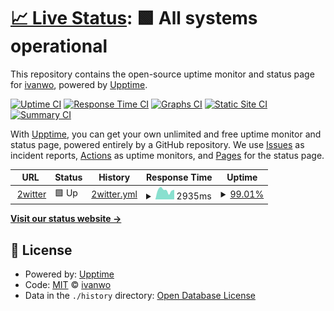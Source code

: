 # [📈 Live Status](https://ivanwo.github.io/2witter-uptime): <!--live status--> **🟩 All systems operational**

This repository contains the open-source uptime monitor and status page for [ivanwo](https://ivanwo.github.io/2witter-uptime), powered by [Upptime](https://github.com/upptime/upptime).

[![Uptime CI](https://github.com/ivanwo/2witter-uptime/workflows/Uptime%20CI/badge.svg)](https://github.com/ivanwo/2witter-uptime/actions?query=workflow%3A%22Uptime+CI%22)
[![Response Time CI](https://github.com/ivanwo/2witter-uptime/workflows/Response%20Time%20CI/badge.svg)](https://github.com/ivanwo/2witter-uptime/actions?query=workflow%3A%22Response+Time+CI%22)
[![Graphs CI](https://github.com/ivanwo/2witter-uptime/workflows/Graphs%20CI/badge.svg)](https://github.com/ivanwo/2witter-uptime/actions?query=workflow%3A%22Graphs+CI%22)
[![Static Site CI](https://github.com/ivanwo/2witter-uptime/workflows/Static%20Site%20CI/badge.svg)](https://github.com/ivanwo/2witter-uptime/actions?query=workflow%3A%22Static+Site+CI%22)
[![Summary CI](https://github.com/ivanwo/2witter-uptime/workflows/Summary%20CI/badge.svg)](https://github.com/ivanwo/2witter-uptime/actions?query=workflow%3A%22Summary+CI%22)

With [Upptime](https://upptime.js.org), you can get your own unlimited and free uptime monitor and status page, powered entirely by a GitHub repository. We use [Issues](https://github.com/ivanwo/2witter-uptime/issues) as incident reports, [Actions](https://github.com/ivanwo/2witter-uptime/actions) as uptime monitors, and [Pages](https://ivanwo.github.io/2witter-uptime) for the status page.

<!--start: status pages-->
<!-- This summary is generated by Upptime (https://github.com/upptime/upptime) -->
<!-- Do not edit this manually, your changes will be overwritten -->
<!-- prettier-ignore -->
| URL | Status | History | Response Time | Uptime |
| --- | ------ | ------- | ------------- | ------ |
| <img alt="" src="https://icons.duckduckgo.com/ip3/2witter.com.ico" height="13"> [2witter](https://2witter.com/) | 🟩 Up | [2witter.yml](https://github.com/ivanwo/2witter-uptime/commits/HEAD/history/2witter.yml) | <details><summary><img alt="Response time graph" src="./graphs/2witter/response-time-week.png" height="20"> 2935ms</summary><br><a href="https://ivanwo.github.io/2witter-uptime/history/2witter"><img alt="Response time 1046" src="https://img.shields.io/endpoint?url=https%3A%2F%2Fraw.githubusercontent.com%2Fivanwo%2F2witter-uptime%2FHEAD%2Fapi%2F2witter%2Fresponse-time.json"></a><br><a href="https://ivanwo.github.io/2witter-uptime/history/2witter"><img alt="24-hour response time 6531" src="https://img.shields.io/endpoint?url=https%3A%2F%2Fraw.githubusercontent.com%2Fivanwo%2F2witter-uptime%2FHEAD%2Fapi%2F2witter%2Fresponse-time-day.json"></a><br><a href="https://ivanwo.github.io/2witter-uptime/history/2witter"><img alt="7-day response time 2935" src="https://img.shields.io/endpoint?url=https%3A%2F%2Fraw.githubusercontent.com%2Fivanwo%2F2witter-uptime%2FHEAD%2Fapi%2F2witter%2Fresponse-time-week.json"></a><br><a href="https://ivanwo.github.io/2witter-uptime/history/2witter"><img alt="30-day response time 1421" src="https://img.shields.io/endpoint?url=https%3A%2F%2Fraw.githubusercontent.com%2Fivanwo%2F2witter-uptime%2FHEAD%2Fapi%2F2witter%2Fresponse-time-month.json"></a><br><a href="https://ivanwo.github.io/2witter-uptime/history/2witter"><img alt="1-year response time 1063" src="https://img.shields.io/endpoint?url=https%3A%2F%2Fraw.githubusercontent.com%2Fivanwo%2F2witter-uptime%2FHEAD%2Fapi%2F2witter%2Fresponse-time-year.json"></a></details> | <details><summary><a href="https://ivanwo.github.io/2witter-uptime/history/2witter">99.01%</a></summary><a href="https://ivanwo.github.io/2witter-uptime/history/2witter"><img alt="All-time uptime 97.50%" src="https://img.shields.io/endpoint?url=https%3A%2F%2Fraw.githubusercontent.com%2Fivanwo%2F2witter-uptime%2FHEAD%2Fapi%2F2witter%2Fuptime.json"></a><br><a href="https://ivanwo.github.io/2witter-uptime/history/2witter"><img alt="24-hour uptime 93.08%" src="https://img.shields.io/endpoint?url=https%3A%2F%2Fraw.githubusercontent.com%2Fivanwo%2F2witter-uptime%2FHEAD%2Fapi%2F2witter%2Fuptime-day.json"></a><br><a href="https://ivanwo.github.io/2witter-uptime/history/2witter"><img alt="7-day uptime 99.01%" src="https://img.shields.io/endpoint?url=https%3A%2F%2Fraw.githubusercontent.com%2Fivanwo%2F2witter-uptime%2FHEAD%2Fapi%2F2witter%2Fuptime-week.json"></a><br><a href="https://ivanwo.github.io/2witter-uptime/history/2witter"><img alt="30-day uptime 99.77%" src="https://img.shields.io/endpoint?url=https%3A%2F%2Fraw.githubusercontent.com%2Fivanwo%2F2witter-uptime%2FHEAD%2Fapi%2F2witter%2Fuptime-month.json"></a><br><a href="https://ivanwo.github.io/2witter-uptime/history/2witter"><img alt="1-year uptime 99.94%" src="https://img.shields.io/endpoint?url=https%3A%2F%2Fraw.githubusercontent.com%2Fivanwo%2F2witter-uptime%2FHEAD%2Fapi%2F2witter%2Fuptime-year.json"></a></details>

<!--end: status pages-->

[**Visit our status website →**](https://ivanwo.github.io/2witter-uptime)

## 📄 License

- Powered by: [Upptime](https://github.com/upptime/upptime)
- Code: [MIT](./LICENSE) © [ivanwo](https://ivanwo.github.io/2witter-uptime)
- Data in the `./history` directory: [Open Database License](https://opendatacommons.org/licenses/odbl/1-0/)
